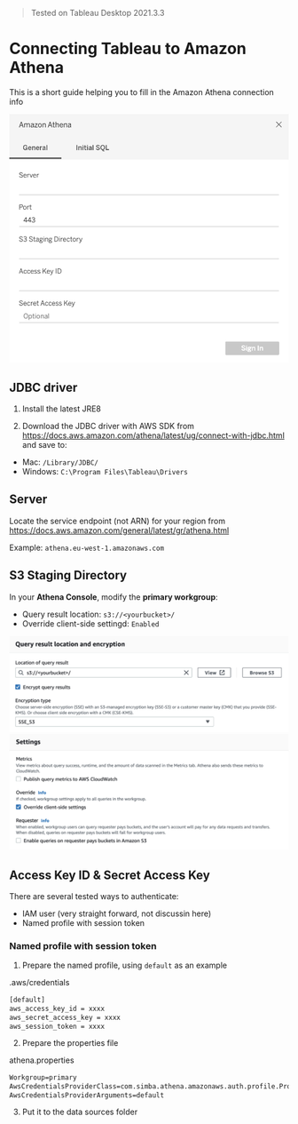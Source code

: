> Tested on Tableau Desktop 2021.3.3

# Connecting Tableau to Amazon Athena
This is a short guide helping you to fill in the Amazon Athena connection info

![Athena connection info](./images/connecting-to-athena.png)

## JDBC driver
1. Install the latest JRE8

2. Download the JDBC driver with AWS SDK from https://docs.aws.amazon.com/athena/latest/ug/connect-with-jdbc.html
and save to:
* Mac: `/Library/JDBC/`
* Windows: `C:\Program Files\Tableau\Drivers`

## Server
Locate the service endpoint (not ARN) for your region from https://docs.aws.amazon.com/general/latest/gr/athena.html

Example: `athena.eu-west-1.amazonaws.com`

## S3 Staging Directory
In your **Athena Console**, modify the **primary workgroup**:
* Query result location: `s3://<yourbucket>/`
* Override client-side settingd: `Enabled`

![Athena primary workgroup settings](./images/athena-workgroup.png)
![Athena primary workgroup settings](./images/athena-workgroup-override.png)


## Access Key ID & Secret Access Key
There are several tested ways to authenticate:
* IAM user (very straight forward, not discussin here)
* Named profile with session token

### Named profile with session token

1. Prepare the named profile, using `default` as an example

.aws/credentials
```
[default]
aws_access_key_id = xxxx
aws_secret_access_key = xxxx
aws_session_token = xxxx
```

2. Prepare the properties file

athena.properties
```
Workgroup=primary
AwsCredentialsProviderClass=com.simba.athena.amazonaws.auth.profile.ProfileCredentialsProvider
AwsCredentialsProviderArguments=default
```

3. Put it to the data sources folder

